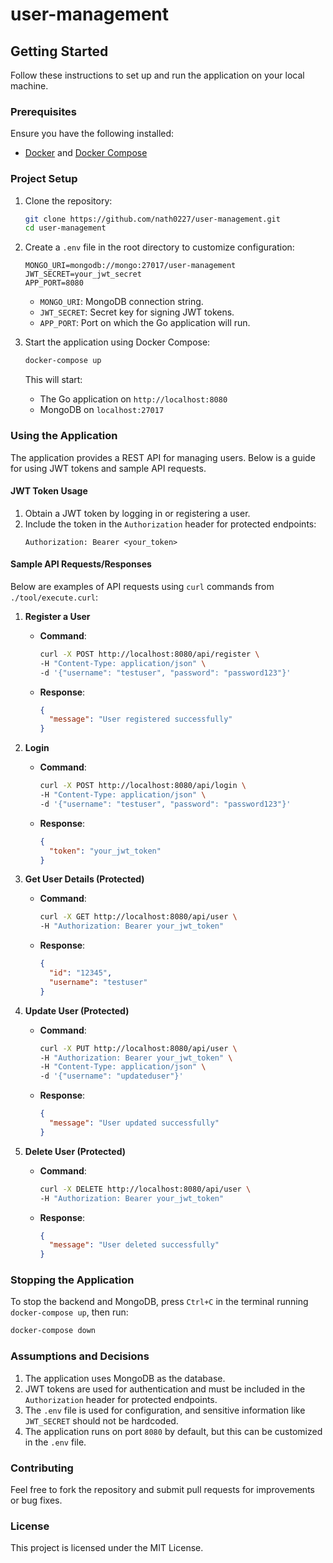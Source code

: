 # user-management

## Getting Started

Follow these instructions to set up and run the application on your local machine.

### Prerequisites

Ensure you have the following installed:
- [Docker](https://www.docker.com/) and [Docker Compose](https://docs.docker.com/compose/)

### Project Setup

1. Clone the repository:
   ```bash
   git clone https://github.com/nath0227/user-management.git
   cd user-management
   ```

2. Create a `.env` file in the root directory to customize configuration:
   ```env
   MONGO_URI=mongodb://mongo:27017/user-management
   JWT_SECRET=your_jwt_secret
   APP_PORT=8080
   ```

   - `MONGO_URI`: MongoDB connection string.
   - `JWT_SECRET`: Secret key for signing JWT tokens.
   - `APP_PORT`: Port on which the Go application will run.

3. Start the application using Docker Compose:
   ```bash
   docker-compose up
   ```

   This will start:
   - The Go application on `http://localhost:8080`
   - MongoDB on `localhost:27017`

### Using the Application

The application provides a REST API for managing users. Below is a guide for using JWT tokens and sample API requests.

#### JWT Token Usage

1. Obtain a JWT token by logging in or registering a user.
2. Include the token in the `Authorization` header for protected endpoints:
   ```
   Authorization: Bearer <your_token>
   ```

#### Sample API Requests/Responses

Below are examples of API requests using `curl` commands from `./tool/execute.curl`:

1. **Register a User**
   - **Command**:
     ```bash
     curl -X POST http://localhost:8080/api/register \
     -H "Content-Type: application/json" \
     -d '{"username": "testuser", "password": "password123"}'
     ```
   - **Response**:
     ```json
     {
       "message": "User registered successfully"
     }
     ```

2. **Login**
   - **Command**:
     ```bash
     curl -X POST http://localhost:8080/api/login \
     -H "Content-Type: application/json" \
     -d '{"username": "testuser", "password": "password123"}'
     ```
   - **Response**:
     ```json
     {
       "token": "your_jwt_token"
     }
     ```

3. **Get User Details (Protected)**
   - **Command**:
     ```bash
     curl -X GET http://localhost:8080/api/user \
     -H "Authorization: Bearer your_jwt_token"
     ```
   - **Response**:
     ```json
     {
       "id": "12345",
       "username": "testuser"
     }
     ```

4. **Update User (Protected)**
   - **Command**:
     ```bash
     curl -X PUT http://localhost:8080/api/user \
     -H "Authorization: Bearer your_jwt_token" \
     -H "Content-Type: application/json" \
     -d '{"username": "updateduser"}'
     ```
   - **Response**:
     ```json
     {
       "message": "User updated successfully"
     }
     ```

5. **Delete User (Protected)**
   - **Command**:
     ```bash
     curl -X DELETE http://localhost:8080/api/user \
     -H "Authorization: Bearer your_jwt_token"
     ```
   - **Response**:
     ```json
     {
       "message": "User deleted successfully"
     }
     ```

### Stopping the Application

To stop the backend and MongoDB, press `Ctrl+C` in the terminal running `docker-compose up`, then run:
```bash
docker-compose down
```

### Assumptions and Decisions

1. The application uses MongoDB as the database.
2. JWT tokens are used for authentication and must be included in the `Authorization` header for protected endpoints.
3. The `.env` file is used for configuration, and sensitive information like `JWT_SECRET` should not be hardcoded.
4. The application runs on port `8080` by default, but this can be customized in the `.env` file.

### Contributing

Feel free to fork the repository and submit pull requests for improvements or bug fixes.

### License

This project is licensed under the MIT License.